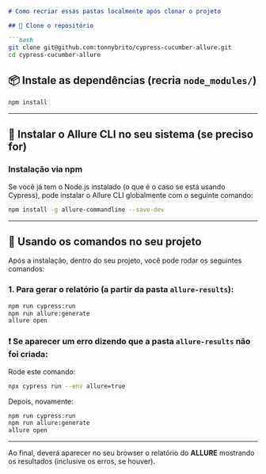 

````markdown
# Como recriar essas pastas localmente após clonar o projeto

## 🔁 Clone o repositório

```bash
git clone git@github.com:tonnybrito/cypress-cucumber-allure.git
cd cypress-cucumber-allure
````

## 📦 Instale as dependências (recria `node_modules/`)

```bash
npm install
```

---

## 🧪 Instalar o Allure CLI no seu sistema (se preciso for)

### Instalação via npm

Se você já tem o Node.js instalado (o que é o caso se está usando Cypress), pode instalar o Allure CLI globalmente com o seguinte comando:

```bash
npm install -g allure-commandline --save-dev
```

---

## 🚀 Usando os comandos no seu projeto

Após a instalação, dentro do seu projeto, você pode rodar os seguintes comandos:

### 1. Para gerar o relatório (a partir da pasta `allure-results`):

```bash
npm run cypress:run
npm run allure:generate
allure open
```

### ❗ Se aparecer um erro dizendo que a pasta `allure-results` não foi criada:

Rode este comando:

```bash
npx cypress run --env allure=true
```

Depois, novamente:

```bash
npm run cypress:run
npm run allure:generate
allure open
```

---

Ao final, deverá aparecer no seu browser o relatório do **ALLURE** mostrando os resultados (inclusive os erros, se houver).

```

